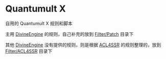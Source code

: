 # Quantumult X
自用的 Quantumult X 规则和脚本

主用 [DivineEngine](https://github.com/DivineEngine/Profiles) 的规则，自己补充的放到 [Filter/Patch](https://github.com/BlueGrave/QuantumultX/tree/master/Filter/Patch) 目录下

其他 [DivineEngine](https://github.com/DivineEngine/Profiles) 没有提供的规则，则是根据 [ACL4SSR](https://github.com/ACL4SSR/ACL4SSR) 的规则整理的，放到 [Filter/ACL4SSR](https://github.com/BlueGrave/QuantumultX/tree/master/Filter/ACL4SSR) 目录下